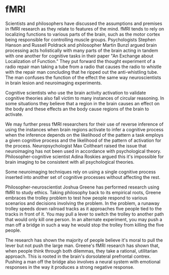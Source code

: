 # fMRI

Scientists and philosophers have discussed the assumptions and premises in fMRI research as they relate
to features of the mind. fMRI tends to rely on localizing functions to various parts of the brain, such
as the motor cortex being responsible for controlling muscle groups. Psychologists Stephen Hanson and 
Russell Poldrack and philosopher Martin Bunzl argued brain processing acts holistically with many
parts of the brain acting in tandem with one another for cognitive tasks in their paper "An Exchange 
about Localization of Function." They put forward the thought experiment of a radio repair man
taking a tube from a radio that causes the radio to whistle with the repair man concluding that
he ripped out the anti-whistling tube. The man confuses the function of the effect the same way neuroscientists
in brain lesion and neuroimaging experiments. 

Cognitive scientists who use the brain activity activation to validate cognitive theories also fall victim to many 
instances of circular reasoning. In some situations they believe that a region in the brain causes an effect on the 
body and these effects an the body cause regions of the brain to activate.

We may further press fMRI researchers for their use of reverse inference of using the instances when brain 
regions activate to infer a cognitive process when the inference depends on the likelihood of the pattern a task
employs a given cognitive process and the likelihood of the pattern of activation for the process. Neuropsychologist
Max Coltheart raised the issue that neuroimaging has not been used in accordance with psychological theory. Philosopher-cognitive
scientist Adina Roskies argued this it's impossible for brain imaging to be consistent with all psychological theories.

Some neuroimaging techniques rely on using a single cognitive process inserted into another set of cognitive processes
without affecting the rest.  

Philosopher-neuroscientist Joshua Greene has performed research using fMRI to study ethics. Taking philosophy back to its empirical roots, 
Greene embraces the trolley problem to test how people respond to various scenarios and decisions involving the problem. In the problem, 
a runaway trolley speeds down railroad tracks as it approaches five people tied to the tracks in front of it. You may pull a lever 
to switch the trolley to another path that would only kill one person. In an alternate experiment, you may push a man off a bridge 
in such a way he would stop the trolley from killing the five people.

The research has shown the majority of people believe it's moral to pull the lever but not push the large man. Greene's fMRI research
has shown that, when people think through both dilemmas, they take a rational, utilitarian approach. This is rooted in the brain's
dorsolateral prefrontal contrex. Pushing a man off the bridge also involves a neural system with emotional responses in the way
it produces a strong negative response. 

